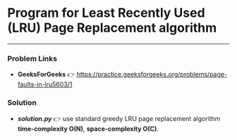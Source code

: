 # Program for Least Recently Used (LRU) Page Replacement algorithm

---

### Problem Links
- **__GeeksForGeeks__** :point_right: https://practice.geeksforgeeks.org/problems/page-faults-in-lru5603/1

### Solution
- **_solution.py_** :point_right: use standard greedy LRU page replacement algorithm **time-complexity O(N)**, **space-complexity O(C)**.
